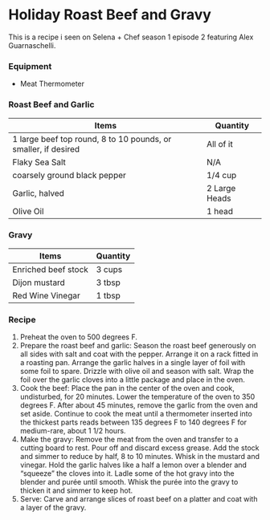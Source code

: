 # Holiday Roast Beef and Gravy

This is a recipe i seen on Selena + Chef season 1 episode 2 featuring Alex Guarnaschelli.

### Equipment

* Meat Thermometer 

### Roast Beef and Garlic

| Items | Quantity |
|-------|---------|
|1 large beef top round, 8 to 10 pounds, or smaller, if desired|All of it|
|Flaky Sea Salt|N/A|
|coarsely ground black pepper|1/4 cup|
|Garlic, halved| 2 Large Heads|
|Olive Oil|1 head|


### Gravy

| Items | Quantity |
|-------|---------|
|Enriched beef stock|3 cups|
|Dijon mustard|3 tbsp|
|Red Wine Vinegar|1 tbsp|

### Recipe

1. Preheat the oven to 500 degrees F. 
2. Prepare the roast beef and garlic: Season the roast beef generously on all sides with salt and coat with the pepper. Arrange it on a rack fitted in a roasting pan. Arrange the garlic halves in a single layer of foil with some foil to spare. Drizzle with olive oil and season with salt. Wrap the foil over the garlic cloves into a little package and place in the oven. 
3. Cook the beef: Place the pan in the center of the oven and cook, undisturbed, for 20 minutes. Lower the temperature of the oven to 350 degrees F. After about 45 minutes, remove the garlic from the oven and set aside. Continue to cook the meat until a thermometer inserted into the thickest parts reads between 135 degrees F to 140 degrees F for medium-rare, about 1 1/2 hours. 
4. Make the gravy: Remove the meat from the oven and transfer to a cutting board to rest. Pour off and discard excess grease. Add the stock and simmer to reduce by half, 8 to 10 minutes. Whisk in the mustard and vinegar. Hold the garlic halves like a half a lemon over a blender and “squeeze” the cloves into it. Ladle some of the hot gravy into the blender and purée until smooth. Whisk the purée into the gravy to thicken it and simmer to keep hot. 
5. Serve: Carve and arrange slices of roast beef on a platter and coat with a layer of the gravy. 